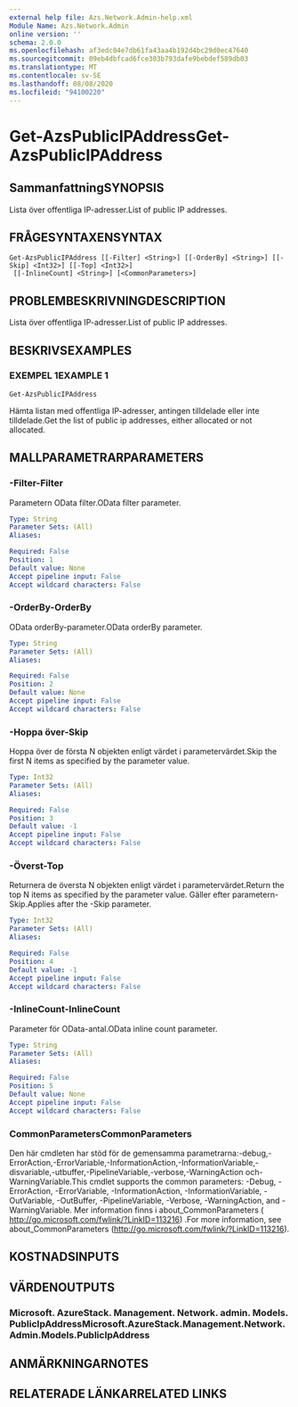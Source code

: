 ```yaml
---
external help file: Azs.Network.Admin-help.xml
Module Name: Azs.Network.Admin
online version: ''
schema: 2.0.0
ms.openlocfilehash: af3edc04e7db61fa43aa4b192d4bc29d0ec47640
ms.sourcegitcommit: 09eb4dbfcad6fce303b793dafe9bebdef589db03
ms.translationtype: MT
ms.contentlocale: sv-SE
ms.lasthandoff: 08/08/2020
ms.locfileid: "94100220"
---
```

# <span data-ttu-id="4bc74-101">Get-AzsPublicIPAddress</span><span class="sxs-lookup"><span data-stu-id="4bc74-101">Get-AzsPublicIPAddress</span></span>

## <span data-ttu-id="4bc74-102">Sammanfattning</span><span class="sxs-lookup"><span data-stu-id="4bc74-102">SYNOPSIS</span></span>
<span data-ttu-id="4bc74-103">Lista över offentliga IP-adresser.</span><span class="sxs-lookup"><span data-stu-id="4bc74-103">List of public IP addresses.</span></span>

## <span data-ttu-id="4bc74-104">FRÅGESYNTAXEN</span><span class="sxs-lookup"><span data-stu-id="4bc74-104">SYNTAX</span></span>

```
Get-AzsPublicIPAddress [[-Filter] <String>] [[-OrderBy] <String>] [[-Skip] <Int32>] [[-Top] <Int32>]
 [[-InlineCount] <String>] [<CommonParameters>]
```

## <span data-ttu-id="4bc74-105">PROBLEMBESKRIVNING</span><span class="sxs-lookup"><span data-stu-id="4bc74-105">DESCRIPTION</span></span>
<span data-ttu-id="4bc74-106">Lista över offentliga IP-adresser.</span><span class="sxs-lookup"><span data-stu-id="4bc74-106">List of public IP addresses.</span></span>

## <span data-ttu-id="4bc74-107">BESKRIVS</span><span class="sxs-lookup"><span data-stu-id="4bc74-107">EXAMPLES</span></span>

### <span data-ttu-id="4bc74-108">EXEMPEL 1</span><span class="sxs-lookup"><span data-stu-id="4bc74-108">EXAMPLE 1</span></span>
```
Get-AzsPublicIPAddress
```

<span data-ttu-id="4bc74-109">Hämta listan med offentliga IP-adresser, antingen tilldelade eller inte tilldelade.</span><span class="sxs-lookup"><span data-stu-id="4bc74-109">Get the list of public ip addresses, either allocated or not allocated.</span></span>

## <span data-ttu-id="4bc74-110">MALLPARAMETRAR</span><span class="sxs-lookup"><span data-stu-id="4bc74-110">PARAMETERS</span></span>

### <span data-ttu-id="4bc74-111">-Filter</span><span class="sxs-lookup"><span data-stu-id="4bc74-111">-Filter</span></span>
<span data-ttu-id="4bc74-112">Parametern OData filter.</span><span class="sxs-lookup"><span data-stu-id="4bc74-112">OData filter parameter.</span></span>

```yaml
Type: String
Parameter Sets: (All)
Aliases:

Required: False
Position: 1
Default value: None
Accept pipeline input: False
Accept wildcard characters: False
```

### <span data-ttu-id="4bc74-113">-OrderBy</span><span class="sxs-lookup"><span data-stu-id="4bc74-113">-OrderBy</span></span>
<span data-ttu-id="4bc74-114">OData orderBy-parameter.</span><span class="sxs-lookup"><span data-stu-id="4bc74-114">OData orderBy parameter.</span></span>

```yaml
Type: String
Parameter Sets: (All)
Aliases:

Required: False
Position: 2
Default value: None
Accept pipeline input: False
Accept wildcard characters: False
```

### <span data-ttu-id="4bc74-115">-Hoppa över</span><span class="sxs-lookup"><span data-stu-id="4bc74-115">-Skip</span></span>
<span data-ttu-id="4bc74-116">Hoppa över de första N objekten enligt värdet i parametervärdet.</span><span class="sxs-lookup"><span data-stu-id="4bc74-116">Skip the first N items as specified by the parameter value.</span></span>

```yaml
Type: Int32
Parameter Sets: (All)
Aliases:

Required: False
Position: 3
Default value: -1
Accept pipeline input: False
Accept wildcard characters: False
```

### <span data-ttu-id="4bc74-117">-Överst</span><span class="sxs-lookup"><span data-stu-id="4bc74-117">-Top</span></span>
<span data-ttu-id="4bc74-118">Returnera de översta N objekten enligt värdet i parametervärdet.</span><span class="sxs-lookup"><span data-stu-id="4bc74-118">Return the top N items as specified by the parameter value.</span></span>
<span data-ttu-id="4bc74-119">Gäller efter parametern-Skip.</span><span class="sxs-lookup"><span data-stu-id="4bc74-119">Applies after the -Skip parameter.</span></span>

```yaml
Type: Int32
Parameter Sets: (All)
Aliases:

Required: False
Position: 4
Default value: -1
Accept pipeline input: False
Accept wildcard characters: False
```

### <span data-ttu-id="4bc74-120">-InlineCount</span><span class="sxs-lookup"><span data-stu-id="4bc74-120">-InlineCount</span></span>
<span data-ttu-id="4bc74-121">Parameter för OData-antal.</span><span class="sxs-lookup"><span data-stu-id="4bc74-121">OData inline count parameter.</span></span>

```yaml
Type: String
Parameter Sets: (All)
Aliases:

Required: False
Position: 5
Default value: None
Accept pipeline input: False
Accept wildcard characters: False
```

### <span data-ttu-id="4bc74-122">CommonParameters</span><span class="sxs-lookup"><span data-stu-id="4bc74-122">CommonParameters</span></span>
<span data-ttu-id="4bc74-123">Den här cmdleten har stöd för de gemensamma parametrarna:-debug,-ErrorAction,-ErrorVariable,-InformationAction,-InformationVariable,-disvariable,-utbuffer,-PipelineVariable,-verbose,-WarningAction och-WarningVariable.</span><span class="sxs-lookup"><span data-stu-id="4bc74-123">This cmdlet supports the common parameters: -Debug, -ErrorAction, -ErrorVariable, -InformationAction, -InformationVariable, -OutVariable, -OutBuffer, -PipelineVariable, -Verbose, -WarningAction, and -WarningVariable.</span></span> <span data-ttu-id="4bc74-124">Mer information finns i about_CommonParameters ( http://go.microsoft.com/fwlink/?LinkID=113216) .</span><span class="sxs-lookup"><span data-stu-id="4bc74-124">For more information, see about_CommonParameters (http://go.microsoft.com/fwlink/?LinkID=113216).</span></span>

## <span data-ttu-id="4bc74-125">KOSTNADS</span><span class="sxs-lookup"><span data-stu-id="4bc74-125">INPUTS</span></span>

## <span data-ttu-id="4bc74-126">VÄRDEN</span><span class="sxs-lookup"><span data-stu-id="4bc74-126">OUTPUTS</span></span>

### <span data-ttu-id="4bc74-127">Microsoft. AzureStack. Management. Network. admin. Models. PublicIpAddress</span><span class="sxs-lookup"><span data-stu-id="4bc74-127">Microsoft.AzureStack.Management.Network.Admin.Models.PublicIpAddress</span></span>

## <span data-ttu-id="4bc74-128">ANMÄRKNINGAR</span><span class="sxs-lookup"><span data-stu-id="4bc74-128">NOTES</span></span>

## <span data-ttu-id="4bc74-129">RELATERADE LÄNKAR</span><span class="sxs-lookup"><span data-stu-id="4bc74-129">RELATED LINKS</span></span>
